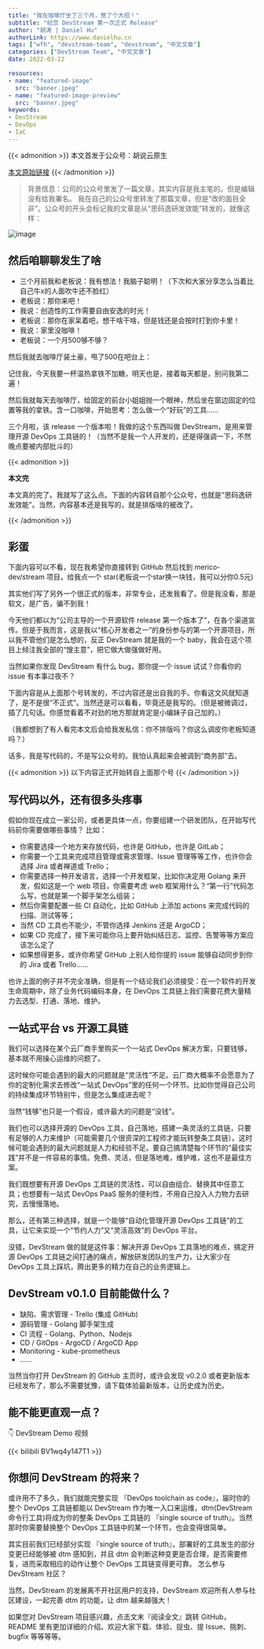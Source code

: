 ```yaml
---
title: "我在咖啡厅坐了三个月，憋了个大招！"
subtitle: "纪念 DevStream 第一次正式 Release"
author: "胡涛 | Daniel Hu"
authorLink: https://www.danielhu.cn
tags: ["wfh", "devstream-team", "devstream", "中文文章"]
categories: ["DevStream Team", "中文文章"]
date: 2022-03-22

resources:
- name: "featured-image"
  src: "banner.jpeg"
- name: "featured-image-preview"
  src: "banner.jpeg"
keywords:
- DevStream
- DevOps
- IaC
---
```


{{< admonition >}}
本文首发于公众号：胡说云原生

[本文原始链接](https://mp.weixin.qq.com/s?__biz=MzIxNDgwNjQ0Mg==&mid=2247484176&idx=1&sn=b7792731cfe6080c68062e00b17892c1&chksm=97a0b9d5a0d730c357c41f99e34ec9b07a9329d5ef8d9620f5f67b95656d90bb5084616a0a79&token=664063406&lang=zh_CN#rd)
{{< /admonition >}}

> 背景信息：公司的公众号里发了一篇文章，其实内容是我主笔的。但是编辑没有给我署名。
> 我在自己的公众号里转发了那篇文章，但是“改的面目全非”。公众号的开头会标记我的文章是从“思码逸研发效能”转发的，就像这样：

![image](a.png)

## 然后咱聊聊发生了啥

- 三个月前我和老板说：我有想法！我脑子聪明！（下次和大家分享怎么当着比自己牛x的人面吹牛还不脸红）
- 老板说：那你来吧！
- 我说：创造性的工作需要自由安逸的时光！
- 老板说：那你在家呆着吧，想干啥干啥，但是钱还是会按时打到你卡里！
- 我说：家里没咖啡！
- 老板说：一个月500够不够？

然后我就去咖啡厅装土豪，甩了500在吧台上：

记住我，今天我要一杯温热拿铁不加糖，明天也是，接着每天都是，别问我第二遍！

然后我就每天去咖啡厅，给固定的前台小姐姐抛一个眼神，然后坐在窗边固定的位置等我的拿铁。含一口咖啡，开始思考：怎么做一个“好玩”的工具……

三个月啦，该 release 一个版本啦！我做的这个东西叫做 DevStream，是用来管理开源 DevOps 工具链的！（当然不是我一个人开发的，还是得强调一下，不然晚点要被内部批斗的）

{{< admonition >}}

**本文完**

本文真的完了。我就写了这么点。下面的内容转自那个公众号，也就是“思码逸研发效能”。当然，内容基本还是我写的，就是排版啥的被改了。

{{< /admonition >}}

## 彩蛋

下面内容可以不看，现在我希望你直接转到 GitHub 然后找到 merico-dev/stream 项目，给我点一个 star(老板说一个star换一块钱，我可以分你0.5元)

其实他们写了另外一个很正式的版本，非常专业，还发我看了。但是我没看，那是软文，是广告，骗不到我！

今天他们都以为“公司主导的一个开源软件 release 第一个版本了”，在各个渠道宣传。但是于我而言，这是我以“核心开发者之一”的身份参与的第一个开源项目，所以我不管他们是怎么想的，反正 DevStream 就是我的一个 baby，我会在这个项目上倾注我全部的“馊主意”，把它做大做强做好用。

当然如果你发现 DevStream 有什么 bug，那你提一个 issue 试试？你看你的 issue 有本事过夜不？

下面内容是从上面那个号转发的，不过内容还是出自我的手。你看这文风就知道了，是不是很“不正式”。当然还是可以看看，毕竟还是我写的。（但是被微调过，插了几句话。你感觉看着不对劲的地方那就肯定是小编妹子自己加的。）

（我都想到了有人看完本文后会给我发私信：你不排版吗？你这么调皮你老板知道吗？）

话多，我是写代码的，不是写公众号的。我怕认真起来会被调到“商务部”去。


{{< admonition >}}
以下内容正式开始转自上面那个号
{{< /admonition >}}


## 写代码以外，还有很多头疼事

假如你现在成立一家公司，或者更具体一点，你要组建一个研发团队，在开始写代码前你需要做哪些事情？
比如：
- 你需要选择一个地方来存放代码，也许是 GitHub，也许是 GitLab；
- 你需要一个工具来完成项目管理或需求管理、Issue 管理等等工作，也许你会选择 Jira 或者禅道或 Trello；
- 你需要选择一种开发语言，选择一个开发框架，比如你决定用 Golang 来开发，假如这是一个 web 项目，你需要考虑 web 框架用什么？“第一行”代码怎么写，也就是第一个脚手架怎么组装；
- 然后你需要配置一些 CI 自动化，比如 GitHub 上添加 actions 来完成代码的扫描、测试等等；
- 当然 CD 工具也不能少，不管你选择 Jenkins 还是 ArgoCD；
- 如果 CD 完成了，接下来可能你马上要开始纠结日志、监控、告警等等方案应该怎么定了
- 如果想得更多，或许你希望 GitHub 上别人给你提的 issue 能够自动同步到你的 Jira 或者 Trello……

也许上面的例子并不完全准确，但是有一个结论我们必须接受：在一个软件的开发生命周期中，除了业务代码编码本身，在 DevOps 工具链上我们需要花费大量精力去选型、打通、落地、维护。

## 一站式平台 vs 开源工具链

我们可以选择在某个云厂商手里购买一个一站式 DevOps 解决方案，只要钱够，基本就不用操心运维的问题了。

这时候你可能会遇到的最大的问题就是“灵活性”不足。云厂商大概率不会愿意为了你的定制化需求去修改“一站式 DevOps”里的任何一个环节。比如你觉得自己公司的持续集成环节特别牛，但是怎么集成进去呢？

当然“钱够”也只是一个假设，或许最大的问题是“没钱”。

我们也可以选择开源的 DevOps 工具，自己落地，搭建一条灵活的工具链，只要有足够的人力来维护（可能需要几个很资深的工程师才能玩转整条工具链）。这时候可能会遇到的最大问题就是人力和经验不足。要自己搞清楚每个环节的“最佳实践”并不是一件容易的事情。免费、灵活，但是落地难，维护难，这也不是最佳方案。

我们既想要有开源 DevOps 工具链的灵活性，可以自由组合、替换其中任意工具；也想要有一站式 DevOps PaaS 服务的便利性，不用自己投入人力物力去研究，去慢慢落地。

那么，还有第三种选择，就是一个能够“自动化管理开源 DevOps 工具链”的工具，让它来实现一个“节约人力”又“灵活高效”的 DevOps 平台。

没错，DevStream 做的就是这件事：解决开源 DevOps 工具落地的难点，搞定开源 DevOps 工具链之间打通的痛点，解放研发团队的生产力，让大家少在 DevOps 工具上踩坑，腾出更多的精力在自己的业务逻辑上。

## DevStream v0.1.0 目前能做什么？

- 缺陷、需求管理 - Trello (集成 GitHub)
- 源码管理 - Golang 脚手架生成
- CI 流程 - Golang、Python、Nodejs
- CD / GitOps - ArgoCD / ArgoCD App
- Monitoring - kube-prometheus
- ……

当然当你打开 DevStream 的 GitHub 主页时，或许会发现 v0.2.0 或者更新版本已经发布了，那么不需要犹豫，请下载体验最新版本，让历史成为历史。

## 能不能更直观一点？

👇 DevStream Demo 视频

{{< bilibili BV1wq4y147T1 >}}


## 你想问 DevStream 的将来？

或许用不了多久，我们就能完整实现 『DevOps toolchain as code』，届时你的整个 DevOps 工具链都能以 DevStream 作为唯一入口来运维，dtm(DevStream 命令行工具)将成为你的整条 DevOps 工具链的 『single source of truth』。当然那时你需要替换整个 DevOps 工具链中的某一个环节，也会变得很简单。

其实目前我们已经部分实现 『single source of truth』，部署好的工具发生的部分变更已经能够被 dtm 感知到，并且 dtm 会判断这种变更是否合理，是否需要修复，进而采取相应的动作让整个 DevOps 工具链变得更可靠。
怎么参与 DevStream 社区？

当然，DevStream 的发展离不开社区用户的支持，DevStream 欢迎所有人参与社区建设，一起完善 dtm 的功能，让 dtm 越来越强大！

如果您对 DevStream 项目感兴趣，点击文末『阅读全文』跳转 GitHub， README 里有更加详细的介绍。欢迎大家下载、体验、捉虫、提 Issue、挑刺、bugfix 等等等等。
